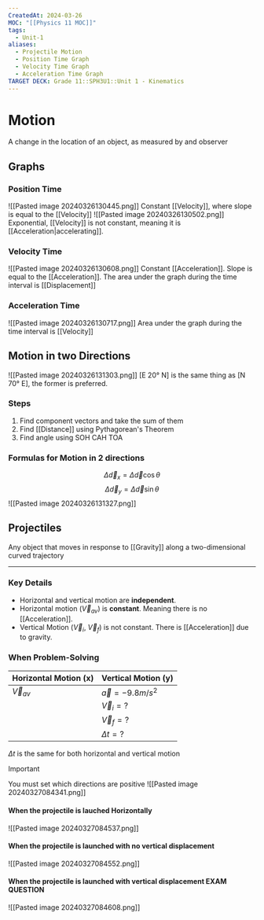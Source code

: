 ```yaml
---
CreatedAt: 2024-03-26
MOC: "[[Physics 11 MOC]]"
tags:
  - Unit-1
aliases:
  - Projectile Motion
  - Position Time Graph
  - Velocity Time Graph
  - Acceleration Time Graph
TARGET DECK: Grade 11::SPH3U1::Unit 1 - Kinematics
---
```


# Motion
A change in the location of an object, as measured by and observer
<!--ID: 1718370433056-->


## Graphs

### Position Time
![[Pasted image 20240326130445.png]]
Constant [[Velocity]], where slope is equal to the [[Velocity]]
![[Pasted image 20240326130502.png]]
Exponential, [[Velocity]] is not constant, meaning it is [[Acceleration|accelerating]].
<!--ID: 1718370433058-->


### Velocity Time
![[Pasted image 20240326130608.png]]
Constant [[Acceleration]]. Slope is equal to the [[Acceleration]]. The area under the graph during the time interval is [[Displacement]]
<!--ID: 1718376822793-->


### Acceleration Time
![[Pasted image 20240326130717.png]]
Area under the graph during the time interval is [[Velocity]]
<!--ID: 1718370433061-->



## Motion in two Directions
![[Pasted image 20240326131303.png]]
[E 20° N] is the same thing as [N 70° E], the former is preferred.

### Steps
1. Find component vectors and take the sum of them
2. Find [[Distance]] using Pythagorean's Theorem
3. Find angle using SOH CAH TOA

### Formulas for Motion in 2 directions
$$ \Delta \vec{d}_{x} = \Delta \vec{d} \cos \theta$$
$$ \Delta \vec{d}_{y} = \Delta \vec{d} \sin \theta$$
![[Pasted image 20240326131327.png]]
<!--ID: 1718370433063-->


## Projectiles
Any object that moves in response to [[Gravity]] along a two-dimensional curved trajectory
___
### Key Details
- Horizontal and vertical motion are **independent**.
- Horizontal motion ($\vec{V}_{av}$) is **constant**. Meaning there is no [[Acceleration]].
- Vertical Motion ($\vec{V}_{i}$, $\vec{V}_{f}$) is not constant. There is [[Acceleration]] due to gravity.
<!--ID: 1718370433065-->


### When Problem-Solving

| Horizontal Motion (x) | Vertical Motion (y)   |
| --------------------- | --------------------- |
| $\vec{V}_{av}$        | $\vec{a} = -9.8m/s^2$ |
|                       | $\vec{V}_{i} = ?$     |
|                       | $\vec{V}_{f} = ?$     |
|                       | $\Delta t = ?$        |
$\Delta t$ is the same for both horizontal and vertical motion
<!--ID: 1714135053391-->



> [!IMPORTANT]
> You must set which directions are positive
> ![[Pasted image 20240327084341.png]]
>



#### When the projectile is lauched Horizontally

![[Pasted image 20240327084537.png]]
#### When the projectile is launched with no vertical displacement
![[Pasted image 20240327084552.png]]

#### When the projectile is launched with vertical displacement **EXAM QUESTION**
![[Pasted image 20240327084608.png]]

